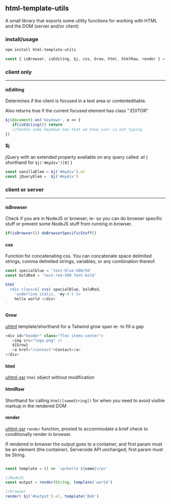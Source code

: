 ## html-template-utils 


A small library that exports some utility functions for
working with HTML and the DOM (server and/or client) 

### install/usage

```bash
npm install html-template-utils
```

```js
const { isBrowser, isEditing, $j, css, Grow, html, htmlRaw, render } = require('html-template-utils') 
```

### client only
--------------------

#### isEditing

Determines if the client is focused in a text area or contenteditable. 

Also returns true if the current focused element has class ".EDITOR" 

```js
$j(document).on('keydown', e => {
   if(isEditing()) return 
   //handle some keydown now that we know user is not typing
})
```


#### $j 

jQuery with an extended property available on any query called .el 
( shorthand for `$j('#mydiv')[0]` ) 

```js
const vanillaElem = $j('#mydiv').el 
const jQueryElem =  $j('#mydiv')
```


### client or server
--------------------

#### isBrowser

Check if you are in NodeJS or browser; ie- so you can do browser 
specific stuff or prevent some NodeJS stuff from running in browser.

```js
if(isBrowser()) doBrowserSpecificStuff()
```


#### css 

Function for concatenating css. You can concatenate space delimited strings, comma delimited strings, variables, or any combination thereof. 

```js
const specialblue = 'text-blue-500/50' 
const boldRed = 'text-red-500 font-bold' 

html`
  <div class=${ css( specialBlue, boldRed, 
    'underline italic, 'my-4') }> 
    hello world </div> 
`

```

#### Grow 

[uhtml][1] template/shorthand for a Tailwind grow span ie- to fill a gap

```js
<div id="header" class="flex items-center"> 
   <img src="logo.png" /> 
   ${Grow}
   <a href="/contact">Contact</a>
</div> 
```

#### html

[uhtml-ssr][2] `html` object without modification

#### htmlRaw

Shorthand for calling `html([someString])` for when you need to avoid visible markup in the rendered DOM 


#### render

[uhtml-ssr][2] `render` function, proxied to accommodate a brief check to 
conditionally render in browser. 

If rendered in browser the output goes to a container, and first param must be an element (the container).  Serverside API unchanged; first param must be String. 

```js

const template = () => `<p>hello ${name}</p>`

//NodeJS 
const output = render(String, template('world') 

//browser
render( $j('#output').el, template('Bob') 
```

[1]:https://github.com/WebReflection/uhtml
[2]:https://github.com/WebReflection/uhtml-ssr




